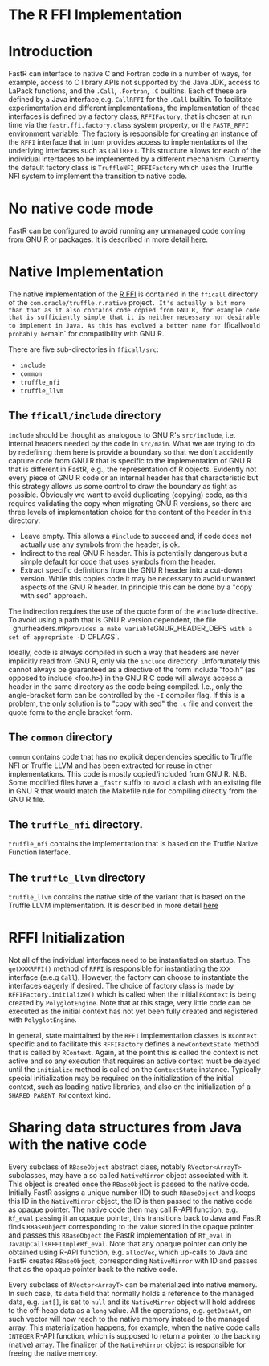 # The R FFI Implementation

# Introduction
FastR can interface to native C and Fortran code in a number of ways, for example, access to C library APIs not supported by the Java JDK, access to LaPack functions, and the `.Call`, `.Fortran`, `.C` builtins. Each of these are defined by a Java interface,e.g. `CallRFFI` for the `.Call` builtin. To facilitate experimentation and different implementations, the implementation of these interfaces is defined by a factory class, `RFFIFactory`, that is chosen at run time via the `fastr.ffi.factory.class` system property, or the `FASTR_RFFI` environment variable.
The factory is responsible for creating an instance of the `RFFI` interface that in turn provides access to implementations of the underlying interfaces such as `CallRFFI`. This structure allows
for each of the individual interfaces to be implemented by a different mechanism. Currently the default factory class is `TruffleNFI_RFFIFactory` which uses the Truffle NFI system to implement the transition to native code.

# No native code mode
FastR can be configured to avoid running any unmanaged code coming from GNU R or packages. It is described in more detail [here](managed_ffi.md).

# Native Implementation
The native implementation of the [R FFI](https://cran.r-project.org/doc/manuals/r-release/R-exts.html) is contained in the `fficall` directory of
the `com.oracle/truffle.r.native` project`. It's actually a bit more than that as it also contains code copied from GNU R, for example code that is sufficiently
simple that it is neither necessary nor desirable to implement in Java. As this has evolved a better name for `fficall` would probably be `main`
for compatibility with GNU R.

 There are five sub-directories in `fficall/src`:
 * `include`
 * `common`
 * `truffle_nfi`
 * `truffle_llvm`

## The `fficall/include` directory

`include` should be thought as analogous to GNU R's `src/include`, i.e. internal headers needed by the code in `src/main`.
What we are trying to do by redefining them here is provide a boundary so that we don`t accidently capture code from GNU R that
is specific to the implementation of GNU R that is different in FastR, e.g., the representation of R objects. Evidently not every
piece of GNU R code or an internal header has that characteristic but this strategy allows us some control to draw the boundary as
tight as possible. Obviously we want to avoid duplicating (copying) code, as this requires validating the copy when migrating GNU R versions,
so there are three levels of implementation choice for the content of the header in this directory:

* Leave empty. This allows a `#include` to succeed and, if code does not actually use any symbols from the header, is ok.
* Indirect to the real GNU R header. This is potentially dangerous but a simple default for code that uses symbols from the header.
* Extract specific definitions from the GNU R header into a cut-down version. While this copies code it may be necessary to avoid unwanted aspects of the GNU R header. In principle this can be done by a "copy with sed" approach.

The indirection requires the use of the quote form of the `#include` directive. To avoid using a path that is GNU R version dependent,
the file ``gnurheaders.mk` provides a make variable `GNUR_HEADER_DEFS` with a set of appropriate -`D CFLAGS`.

Ideally, code is always compiled in such a way that headers are never implicitly read from GNU R, only via the `include` directory.
Unfortunately this cannot always be guaranteed as a directive of the form include "foo.h" (as opposed to include <foo.h>) in the
GNU R C code will always access a header in the same directory as the code being compiled. I.e., only the angle-bracket form can be controlled
by the `-I` compiler flag. If this is a problem, the only solution is to "copy with sed" the `.c` file and convert the quote form to the
angle bracket form.

## The `common` directory
`common` contains code that has no explicit dependencies specific to Truffle NFI or Truffle LLVM and has been extracted for reuse in other implementations. 
This code is mostly copied/included from GNU R. N.B. Some modified files have a `_fastr` suffix to avoid a clash with an existing file in GNU R that would match
the Makefile rule for compiling directly from the GNU R file.

## The `truffle_nfi` directory.
`truffle_nfi` contains the implementation that is based on the Truffle Native Function Interface.

## The `truffle_llvm` directory

`truffle_llvm` contains the native side of the variant that is based on the Truffle LLVM implementation. It is described in more detail [here](truffle_llvm_ffi.md)

# RFFI Initialization
Not all of the individual interfaces need to be instantiated on startup. The `getXXXRFFI()` method of `RFFI` is responsible for instantiating the `XXX` interface (e.e.g `Call`).
However, the factory can choose to instantiate the interfaces eagerly if desired. The choice of factory class is made by `RFFIFactory.initialize()` which is called when the
initial `RContext` is being created by `PolyglotEngine`. Note that at this stage, very little code can be executed as the initial context has not yet been fully created and registered with `PolyglotEngine`.

In general, state maintained by the `RFFI` implementation classes is `RContext` specific and to facilitate this `RFFIFactory` defines a `newContextState` method that is called by `RContext`.
Again, at the point this is called the context is not active and so any execution that requires an active context must be delayed until the `initialize` method is called on the `ContextState` instance.
Typically special initialization may be required on the initialization of the initial context, such as loading native libraries, and also on the initialization of a `SHARED_PARENT_RW` context kind.

# Sharing data structures from Java with the native code

Every subclass of `RBaseObject` abstract class, notably `RVector<ArrayT>` subclasses, may have a so called `NativeMirror` object associated with it.
This object is created once the `RBaseObject` is passed to the native code. Initially FastR assigns a unique number (ID) to such `RBaseObject` and keeps this
ID in the `NativeMirror` object, the ID is then passed to the native code as opaque pointer. The native code then may call R-API function,
e.g. `Rf_eval` passing it an opaque pointer, this transitions back to Java and FastR finds `RBaseObject` corresponding to the value stored in the
opaque pointer and passes this `RBaseObject` the FastR implementation of `Rf_eval` in `JavaUpCallsRFFIImpl#Rf_eval`. Note that any opaque pointer can only
be obtained using R-API function, e.g. `allocVec`, which up-calls to Java and FastR creates `RBaseObject`, corresponding `NativeMirror` with ID and
passes that as the opaque pointer back to the native code.

Every subclass of `RVector<ArrayT>` can be materialized into native memory. In such case, its `data` field that normally holds a reference to
the managed data, e.g. `int[]`, is set to `null` and its `NativeMirror` object will hold address to the off-heap data as a `long` value.
All the operations, e.g. `getDataAt`, on such vector will now reach to the native memory instead to the managed array.
This materialization happens, for example, when the native code calls `INTEGER` R-API function, which is supposed to return a
pointer to the backing (native) array. The finalizer of the `NativeMirror` object is responsible for freeing the native memory.

